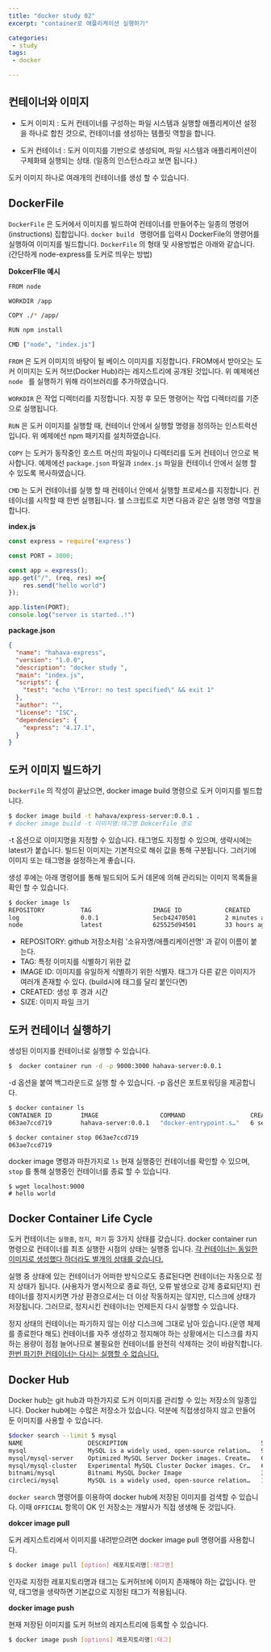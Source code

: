 ```yaml
---
title: "docker study 02"
excerpt: "container로 애플리케이션 실행하기"

categories:
 - study
tags:
 - docker

---
```




## 컨테이너와 이미지

- 도커 이미지 : 도커 컨테이너를 구성하는 파일 시스템과 실행할 애플리케이션 설정을 하나로 합친 것으로, 컨테이너를 생성하는 템플릿 역할을 합니다.

- 도커 컨테이너 : 도커 이미지를 기반으로 생성되며, 파일 시스템과 애플리케이션이 구체화돼 실행되는 상태.
  (일종의 인스턴스라고 보면 됩니다.)

도커 이미지 하나로 여래개의 컨테이너를 생성 할 수 있습니다.



## DockerFile

`DockerFile` 은 도커에서 이미지를 빌드하여 컨테이너를 만들어주는 일종의 명령어(instructions) 집합입니다. `docker build ` 명령어를 입력시 DockerFile의 명령어를 실행하여 이미지를 빌드합니다. `DockerFile` 의 형태 및 사용방법은 아래와 같습니다. (간단하게 node-express를 도커로 띄우는 방법)



**DokcerFIle 예시**

```bash
FROM node

WORKDIR /app

COPY ./* /app/

RUN npm install

CMD ["node", "index.js"]
```



`FROM` 은 도커 이미지의 바탕이 될 베이스 이미지를 지정합니다. FROM에서 받아오는 도커 이미지는 도커 허브(Docker Hub)라는 레지스트리에 공개된 것입니다. 위 예제에선 `node ` 를 실행하기 위해 라이브러리를 추가하였습니다.

`WORKDIR` 은 작업 디렉터리를 지정합니다. 지정 후 모든 명령어는 작업 디렉터리를 기준으로 실행됩니다.

`RUN` 은 도커 이미지를 실행할 때, 컨테이너 안에서 실행할 명령을 정의하는 인스트럭션입니다. 위 예제에선 npm 패키지를 설치하였습니다.

`COPY` 는 도커가 동작중인 호스트 머신의 파일이나 디렉터리를 도커 컨테이너 안으로 복사합니다. 예제에선 `package.json`   파일과 `index.js` 파일을  컨테이너 안에서 실행 할 수 있도록 복사하였습니다.

`CMD` 는 도커 컨테이너를 실행 할 때 컨테이너 안에서 실행할 프로세스를 지정합니다. 컨테이너를 시작할 때 한번 실행됩니다. 쉘 스크립트로 치면 다음과 같은 실행 명령 역할을 합니다.



**index.js**

```javascript
const express = require('express')

const PORT = 3000;

const app = express();
app.get("/", (req, res) =>{
	res.send("hello world")
});

app.listen(PORT);
console.log("server is started..!")
```



**package.json**

```json
{
  "name": "hahava-express",
  "version": "1.0.0",
  "description": "docker study ",
  "main": "index.js",
  "scripts": {
    "test": "echo \"Error: no test specified\" && exit 1"
  },
  "author": "",
  "license": "ISC",
  "dependencies": {
    "express": "4.17.1",
  }
}
```



## 도커 이미지 빌드하기

`DockerFile` 의 작성이 끝났으면, docker image build 명령으로 도커 이미지를 빌드합니다. 

```bash
$ docker image build -t hahava/express-server:0.0.1 .
# docker image build -t 이미지명:태그명 DokcerFile 경로
```

-t 옵션으로 이미지명을 지정할 수 있습니다. 태그명도 지정할 수 있으며, 생략시에는 latest가 붙습니다. 빌드된 이미지는 기본적으로 해쉬 값을 통해 구분됩니다. 그러기에 이미지 또는 태그명을 설정하는게 좋습니다.

생성 후에는 아래 명령어를 통해 빌드되어 도커 데몬에 의해 관리되는 이미지 목록들을 확인 할 수 있습니다.

```bash
$ docker image ls
REPOSITORY          TAG                 IMAGE ID            CREATED             SIZE
log                 0.0.1               5ecb42470501        2 minutes ago       943MB
node                latest              625525d94501        33 hours ago        943MB
```

- REPOSITORY: github 저장소처럼 '소유자명/애플리케이션명' 과 같이 이름이 붙는다.
- TAG: 특정 이미지를 식별하기 위한 값
- IMAGE ID: 이미지를 유일하게 식별하기 위한 식별자. 태그가 다른 같은 이미지가 여러개 존재할 수 있다.
  (build시에 태그를 달리 붙인다면)
- CREATED: 생성 후 경과 시간
- SIZE: 이미지 파일 크기



## 도커 컨테이너 실행하기

생성된 이미지를 컨테이너로 실행할 수 있습니다.

```bash
$  docker container run -d -p 9000:3000 hahava-server:0.0.1
```

-d 옵션을 붙여 백그라운드로 실행 할 수 있습니다. -p 옵션은 포트포워딩을 제공합니다.

```bash
$ docker container ls
CONTAINER ID        IMAGE                 COMMAND                  CREATED             STATUS              PORTS                    NAMES
063ae7ccd719        hahava-server:0.0.1   "docker-entrypoint.s…"   6 seconds ago       Up 6 seconds        0.0.0.0:9000->3000/tcp   brave_cohen

$ docker container stop 063ae7ccd719
063ae7ccd719
```

docker image 명령과 마찬가지로 `ls`  현재 실행중인 컨테이너를 확인할 수 있으며, `stop` 를 통해 실행중인 컨테이너를 종료 할 수 있습니다.



```ba
$ wget localhost:9000
# hello world
```



## Docker Container Life Cycle

도커 컨테이너는 `실행중`, `정지`,` 파기` 등 3가지 상태를 갖습니다. docker container run 명령으로 컨테이너를 최초 실행한 시점의 상태는 실행중 입니다. <u>각 컨테이너는 동일한 이미지로 생성했다 하더라도 별개의 상태를 갖습니다.</u>



실행 중 상태에 있는 컨테이너가 어떠한 방식으로도 종료된다면 컨테이너는 자동으로 정지 상태가 됩니다. (사용자가 명시적으로 종료 하던, 오류 발생으로 강제 종료되던지) 컨테이너를 정지시키면 가상 환경으로서는 더 이상 작동하지는 않지만, 디스크에 상태가 저장됩니다. 그러므로, 정지시킨 컨테이너는 언제든지 다시 실행할 수 있습니다.



정지 상태의 컨테이너는 파기하지 않는 이상 디스크에 그대로 남아 있습니다.(운영 체제를 종료한다 해도) 컨테이너를 자주 생성하고 정지해야 하는 상황에서는 디스크를 차지하는 용량이 점점 늘어나므로 불필요한 컨테이너를 완전히 삭제하는 것이 바람직합니다. <u>한번 파기한 컨테이너는 다시는 실행할 수 없습니다.</u>



## Docker Hub

Docker hub는 git hub과 마찬가지로 도커 이미지를 관리할 수 있는 저장소의 일종입니다. Docker hub에는 수많은 저장소가 있습니다. 덕분에 직접생성하지 않고 만들어 둔 이미지를 사용할 수 있습니다.



```bash
$docker search --limit 5 mysql
NAME                  DESCRIPTION                                     STARS               OFFICIAL            AUTOMATED
mysql                 MySQL is a widely used, open-source relation…   9375                [OK]
mysql/mysql-server    Optimized MySQL Server Docker images. Create…   687                                     [OK]
mysql/mysql-cluster   Experimental MySQL Cluster Docker images. Cr…   66
bitnami/mysql         Bitnami MySQL Docker Image                      38                                      [OK]
circleci/mysql        MySQL is a widely used, open-source relation…   19
```

`docker search` 명령어를 이용하여 docker hub에 저장된 이미지를 검색할 수 있습니다. 이때 `OFFICIAL` 항목이 OK 인 저장소는 개발사가 직접 생생해 둔 것입니다.



**dokcer image pull**

도커 레지스트리에서 이미지를 내려받으려면 docker image pull 명령어를 사용합니다.

```bash
$ docker image pull [option] 레포지토리명[:태그명]
```

인자로 지정한 레포지토리명과 태그는 도커허브에 이미지 존재해야 하는 값입니다. 만약, 태그명을 생략하면 기본값으로 지정된 태그가 적용됩니다.



**docker image push**

현재 저장된 이미지를 도커 허브의 레지스트리에 등록할 수 있습니다.

```bash
$ docker image push [options] 레포지토리명[:태그]
```



